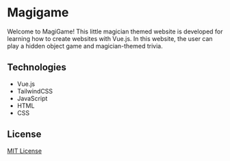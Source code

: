 # Magigame

Welcome to MagiGame! This little magician themed website is developed for learning how to create websites with Vue.js. In this website, the user can play a hidden object game and magician-themed trivia.

## Technologies

- Vue.js
- TailwindCSS
- JavaScript
- HTML
- CSS

## License
[MIT License]()
